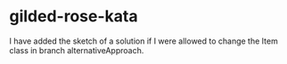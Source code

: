 # gilded-rose-kata

I have added the sketch of a solution if I were allowed to change the Item class in branch alternativeApproach.

